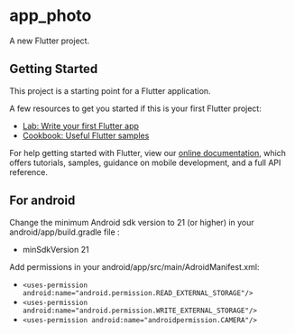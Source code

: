 # app_photo

A new Flutter project.

## Getting Started

This project is a starting point for a Flutter application.

A few resources to get you started if this is your first Flutter project:

- [Lab: Write your first Flutter app](https://flutter.dev/docs/get-started/codelab)
- [Cookbook: Useful Flutter samples](https://flutter.dev/docs/cookbook)

For help getting started with Flutter, view our
[online documentation](https://flutter.dev/docs), which offers tutorials,
samples, guidance on mobile development, and a full API reference.


## For android
 Change the minimum Android sdk version to 21 (or higher) in your android/app/build.gradle file :
  - minSdkVersion 21

  Add permissions in your android/app/src/main/AdroidManifest.xml:
  - ``<uses-permission android:name="android.permission.READ_EXTERNAL_STORAGE"/>``
  - ``<uses-permission android:name="android.permission.WRITE_EXTERNAL_STORAGE"/>``
  - ``<uses-permission android:name="androidpermission.CAMERA"/>``